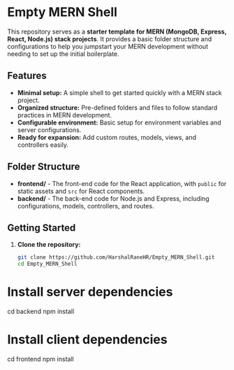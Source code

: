 # Empty MERN Shell

This repository serves as a **starter template for MERN (MongoDB, Express, React, Node.js) stack projects**. It provides a basic folder structure and configurations to help you jumpstart your MERN development without needing to set up the initial boilerplate.

## Features

- **Minimal setup:** A simple shell to get started quickly with a MERN stack project.
- **Organized structure:** Pre-defined folders and files to follow standard practices in MERN development.
- **Configurable environment:** Basic setup for environment variables and server configurations.
- **Ready for expansion:** Add custom routes, models, views, and controllers easily.

## Folder Structure

- **frontend/** - The front-end code for the React application, with `public` for static assets and `src` for React components.
- **backend/** - The back-end code for Node.js and Express, including configurations, models, controllers, and routes.

## Getting Started

1. **Clone the repository:**
   ```bash
   git clone https://github.com/HarshalRaneHR/Empty_MERN_Shell.git
   cd Empty_MERN_Shell
   ```

# Install server dependencies

cd backend
npm install

# Install client dependencies

cd frontend
npm install
